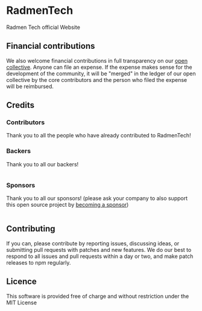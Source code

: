 # RadmenTech
Radmen Tech official Website

## Financial contributions

We also welcome financial contributions in full transparency on our [open collective](https://radmentech.com).
Anyone can file an expense. If the expense makes sense for the development of the community, it will be "merged" in the ledger of our open collective by the core contributors and the person who filed the expense will be reimbursed.

## Credits


### Contributors

Thank you to all the people who have already contributed to RadmenTech!
<a href=""><img src="" /></a>


### Backers

Thank you to all our backers!

<a href="" target="_blank"><img src=""></a>


### Sponsors

Thank you to all our sponsors! (please ask your company to also support this open source project by [becoming a sponsor](https://radmentech.com/))

<a href="" target="_blank"><img src=""></a>


## Contributing

If you can, please contribute by reporting issues, discussing ideas, or submitting pull requests with patches and new features. We do our best to respond to all issues and pull requests within a day or two, and make patch releases to npm regularly.


## Licence

This software is provided free of charge and without restriction under the MIT License
